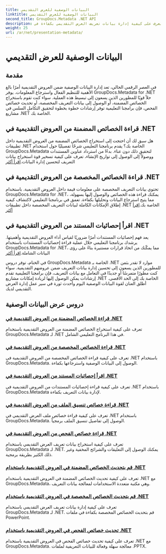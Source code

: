 ```yaml
---
title: البيانات الوصفية للعرض التقديمي
linktitle: البيانات الوصفية للعرض التقديمي
second_title: GroupDocs.Metadata .NET API
description: تعرف على كيفية إدارة بيانات تعريف العرض التقديمي بكفاءة في .NET باستخدام البرامج التعليمية GroupDocs.Metadata. يمكنك الوصول إلى الخصائص المضمنة والمخصصة بسهولة.
weight: 25
url: /ar/net/presentation-metadata/
---
```


# البيانات الوصفية للعرض التقديمي

## مقدمة

في العصر الرقمي الحالي، تعد إدارة البيانات الوصفية ضمن العروض التقديمية أمرًا بالغ الأهمية للتنظيم الفعال واسترجاع المعلومات. يوفر GroupDocs.Metadata for .NET حلاً قويًا للمطورين الذين يسعون إلى تبسيط هذه العملية. سواء كنت تقوم باستخراج الخصائص المضمنة، أو الوصول إلى بيانات التعريف المخصصة، أو تحديث خصائص الفحص، فإن برامجنا التعليمية توفر إرشادات خطوة بخطوة لتحقيق التكامل السلس في مشاريع .NET الخاصة بك.

## قراءة الخصائص المضمنة من العروض التقديمية في .NET

 هل سبق لك أن احتجت إلى استخراج الخصائص المضمنة من العروض التقديمية داخل تطبيقات .NET الخاصة بك؟ يقدم برنامجنا التعليمي شرحًا تفصيليًا حول استخدام GroupDocs.Metadata لتحقيق ذلك دون عناء. بدءًا من استرداد عناوين المستندات ووصولاً إلى الوصول إلى تواريخ الإنشاء، تعرف على كيفية تسخير قوة استخراج بيانات التعريف لتحسين إدارة البيانات.[اقرأ أكثر](./read-built-in-properties-presentations/)

## قراءة الخصائص المخصصة من العروض التقديمية في .NET

تحتوي بيانات التعريف المخصصة على معلومات قيمة داخل العروض التقديمية. باستخدام GroupDocs.Metadata for .NET، يمكنك قراءة هذه الخصائص والوصول إليها بسهولة، مما يتيح استرجاع البيانات وتحليلها بكفاءة. تعمق في برنامجنا التعليمي لاكتشاف كيفية إطلاق الإمكانات الكاملة لبيانات التعريف المخصصة داخل تطبيقات .NET الخاصة بك.[اقرأ أكثر](./read-custom-properties-presentations/)

## اقرأ إحصائيات المستند من العروض التقديمية في .NET

 يعد فهم إحصائيات المستندات أمرًا ضروريًا لقياس أداء العروض التقديمية وأهميتها. يرشدك برنامجنا التعليمي خلال عملية قراءة إحصائيات المستندات باستخدام GroupDocs.Metadata for .NET، مما يمكّنك من اتخاذ قرارات مستنيرة بناءً على رؤى البيانات الشاملة.[اقرأ أكثر](./read-document-statistics-presentations/)

في الختام، توفر دروس GroupDocs.Metadata الخاصة بـ .NET موارد لا تقدر بثمن للمطورين الذين يسعون إلى تحسين إدارة بيانات التعريف ضمن عروضهم التقديمية. سواء كنت مطورًا متمرسًا أو جديدًا في التعامل مع بيانات التعريف، فإن برامجنا التعليمية تقدم إرشادات يمكن الوصول إليها لزيادة إمكانات مشاريع .NET الخاصة بك إلى الحد الأقصى. أطلق العنان لقوة البيانات الوصفية اليوم وأحدث ثورة في سير عمل إدارة العرض التقديمي لديك.

## دروس عرض البيانات الوصفية
### [قراءة الخصائص المضمنة من العروض التقديمية في .NET](./read-built-in-properties-presentations/)
تعرف على كيفية استخراج الخصائص المضمنة من العروض التقديمية باستخدام GroupDocs.Metadata لـ .NET في هذا البرنامج التعليمي الشامل.
### [قراءة الخصائص المخصصة من العروض التقديمية في .NET](./read-custom-properties-presentations/)
تعرف على كيفية قراءة الخصائص المخصصة من العروض التقديمية في .NET باستخدام GroupDocs.Metadata. الوصول إلى البيانات الوصفية واسترجاعها بكفاءة.
### [اقرأ إحصائيات المستند من العروض التقديمية في .NET](./read-document-statistics-presentations/)
تعرف على كيفية قراءة إحصائيات المستندات من العروض التقديمية في .NET باستخدام GroupDocs.Metadata لإدارة بيانات التعريف بكفاءة.
### [قراءة خصائص تنسيق الملف من العروض التقديمية في .NET](./read-file-format-properties-presentations/)
تعرف على كيفية قراءة خصائص ملف العرض التقديمي في .NET باستخدام GroupDocs.Metadata. الوصول إلى تفاصيل تنسيق الملف برمجياً.
### [قراءة خصائص الفحص من العروض التقديمية في .NET](./read-inspection-properties-presentations/)
تعرف على كيفية استخراج بيانات تعريف العرض التقديمي باستخدام GroupDocs.Metadata لـ .NET. يمكنك الوصول إلى التعليقات والشرائح المخفية وغير ذلك الكثير بطريقة برمجية.
### [قم بتحديث الخصائص المضمنة في العروض التقديمية باستخدام .NET](./update-built-in-properties-presentations/)
تعرف على كيفية تحديث الخصائص المضمنة في العروض التقديمية باستخدام .NET مع GroupDocs.Metadata، وهي مكتبة متعددة الاستخدامات لمعالجة بيانات التعريف.
### [قم بتحديث الخصائص المخصصة في العروض التقديمية باستخدام .NET](./update-custom-properties-presentations/)
تعرف على كيفية إدارة بيانات تعريف العرض التقديمي باستخدام GroupDocs.Metadata لـ .NET. قم بتحديث الخصائص المخصصة بكفاءة في ملفات PowerPoint.
### [تحديث خصائص الفحص في العروض التقديمية باستخدام .NET](./update-inspection-properties-presentations/)
تعرف على كيفية تحديث خصائص الفحص في العروض التقديمية باستخدام .NET مع GroupDocs.Metadata. معالجة سهلة وفعالة للبيانات التعريفية لملفات .PPTX.
